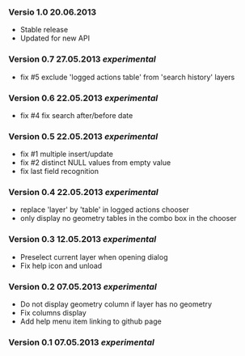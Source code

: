 
### Versio 1.0 20.06.2013

* Stable release
* Updated for new API

### Version 0.7 27.05.2013 _experimental_

* fix #5 exclude 'logged actions table' from 'search history' layers

### Version 0.6 22.05.2013 _experimental_

* fix #4 fix search after/before date

### Version 0.5 22.05.2013 _experimental_

* fix #1 multiple insert/update
* fix #2 distinct NULL values from empty value
* fix last field recognition

### Version 0.4 22.05.2013 _experimental_

* replace 'layer' by 'table' in logged actions chooser
* only display no geometry tables in the combo box in the chooser

### Version 0.3 12.05.2013 _experimental_

* Preselect current layer when opening dialog
* Fix help icon and unload

### Version 0.2 07.05.2013 _experimental_

* Do not display geometry column if layer has no geometry
* Fix columns display
* Add help menu item linking to github page

### Version 0.1 07.05.2013 _experimental_
